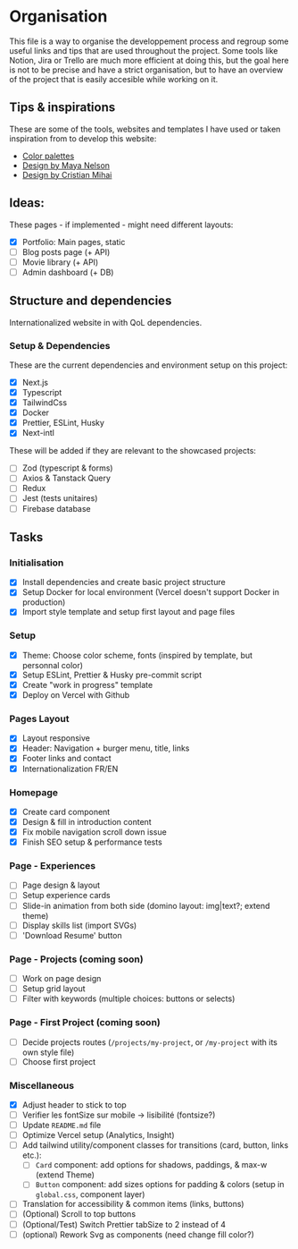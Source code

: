 # Organisation

This file is a way to organise the developpement process and regroup some useful links and tips that are used throughout the project. Some tools like Notion, Jira or Trello are much more efficient at doing this, but the goal here is not to be precise and have a strict organisation, but to have an overview of the project that is easily accesible while working on it.

## Tips & inspirations

These are some of the tools, websites and templates I have used or taken inspiration from to develop this website:

- [Color palettes](https://coolors.co/34a1bc-2f819a-145169-0b2c3e-ffeb34-ffc229-d9990d-ad8226)
- [Design by Maya Nelson](https://www.wix.com/website-template/view/html/2622?originUrl=https%3A%2F%2Fwww.wix.com%2Fwebsite%2Ftemplates%2Fhtml%2Fportfolio-cv&tpClick=view_button&esi=bab18c59-35d9-412d-986c-991e8416c5c8)
- [Design by Cristian Mihai](https://www.youtube.com/watch?v=Rew98iFupBM)

## Ideas:

These pages - if implemented - might need different layouts: 

- [x] Portfolio: Main pages, static
- [ ] Blog posts page (+ API)
- [ ] Movie library (+ API)
- [ ] Admin dashboard (+ DB)

## Structure and dependencies

Internationalized website in with QoL dependencies.

### Setup & Dependencies

These are the current dependencies and environment setup on this project:  
- [x] Next.js
- [x] Typescript
- [x] TailwindCss
- [x] Docker
- [x] Prettier, ESLint, Husky
- [x] Next-intl

These will be added if they are relevant to the showcased projects:  
- [ ] Zod (typescript & forms)
- [ ] Axios & Tanstack Query
- [ ] Redux
- [ ] Jest (tests unitaires)
- [ ] Firebase database

## Tasks

### Initialisation

- [x] Install dependencies and create basic project structure
- [x] Setup Docker for local environment (Vercel doesn't support Docker in production)
- [x] Import style template and setup first layout and page files

### Setup

- [x] Theme: Choose color scheme, fonts (inspired by template, but personnal color)
- [x] Setup ESLint, Prettier & Husky pre-commit script
- [x] Create "work in progress" template
- [x] Deploy on Vercel with Github

### Pages Layout

- [x] Layout responsive
- [x] Header: Navigation + burger menu, title, links
- [x] Footer links and contact
- [x] Internationalization FR/EN

### Homepage

- [x] Create card component
- [x] Design & fill in introduction content
- [x] Fix mobile navigation scroll down issue
- [x] Finish SEO setup & performance tests

### Page - Experiences
- [ ] Page design & layout
- [ ] Setup experience cards
- [ ] Slide-in animation from both side (domino layout: img|text?; extend theme)
- [ ] Display skills list (import SVGs)
- [ ] 'Download Resume' button

### Page - Projects (coming soon)
- [ ] Work on page design
- [ ] Setup grid layout
- [ ] Filter with keywords (multiple choices: buttons or selects)
  
### Page - First Project (coming soon)
- [ ] Decide projects routes (`/projects/my-project`, or `/my-project` with its own style file)
- [ ] Choose first project

### Miscellaneous
- [x] Adjust header to stick to top
- [ ] Verifier les fontSize sur mobile -> lisibilité (fontsize?)
- [ ] Update `README.md` file
- [ ] Optimize Vercel setup (Analytics, Insight)
- [ ] Add tailwind utility/component classes for transitions (card, button, links etc.):
  - [ ] `Card` component: add options for shadows, paddings, & max-w (extend Theme)
  - [ ] `Button` component: add sizes options for padding & colors (setup in `global.css`, component layer)
- [ ] Translation for accessibility & common items (links, buttons)
- [ ] (Optional) Scroll to top buttons
- [ ] (Optional/Test) Switch Prettier tabSize to 2 instead of 4
- [ ] (optional) Rework Svg as components (need change fill color?)